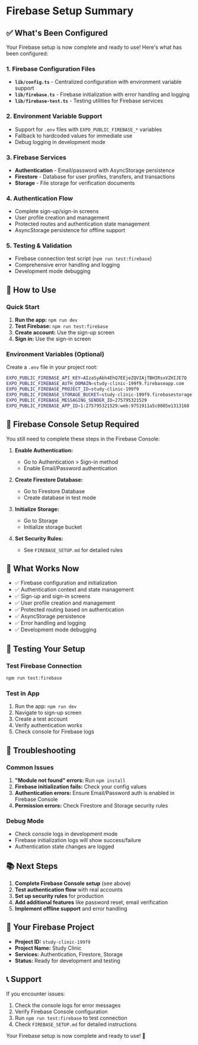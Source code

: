 # Firebase Setup Summary

## ✅ What's Been Configured

Your Firebase setup is now complete and ready to use! Here's what has been configured:

### 1. Firebase Configuration Files
- **`lib/config.ts`** - Centralized configuration with environment variable support
- **`lib/firebase.ts`** - Firebase initialization with error handling and logging
- **`lib/firebase-test.ts`** - Testing utilities for Firebase services

### 2. Environment Variable Support
- Support for `.env` files with `EXPO_PUBLIC_FIREBASE_*` variables
- Fallback to hardcoded values for immediate use
- Debug logging in development mode

### 3. Firebase Services
- **Authentication** - Email/password with AsyncStorage persistence
- **Firestore** - Database for user profiles, transfers, and transactions
- **Storage** - File storage for verification documents

### 4. Authentication Flow
- Complete sign-up/sign-in screens
- User profile creation and management
- Protected routes and authentication state management
- AsyncStorage persistence for offline support

### 5. Testing & Validation
- Firebase connection test script (`npm run test:firebase`)
- Comprehensive error handling and logging
- Development mode debugging

## 🚀 How to Use

### Quick Start
1. **Run the app:** `npm run dev`
2. **Test Firebase:** `npm run test:firebase`
3. **Create account:** Use the sign-up screen
4. **Sign in:** Use the sign-in screen

### Environment Variables (Optional)
Create a `.env` file in your project root:
```bash
EXPO_PUBLIC_FIREBASE_API_KEY=AIzaSyAbh4EhQ7EEjeZQVIAjTBHIRsxVZHIJE7Q
EXPO_PUBLIC_FIREBASE_AUTH_DOMAIN=study-clinic-199f9.firebaseapp.com
EXPO_PUBLIC_FIREBASE_PROJECT_ID=study-clinic-199f9
EXPO_PUBLIC_FIREBASE_STORAGE_BUCKET=study-clinic-199f9.firebasestorage.app
EXPO_PUBLIC_FIREBASE_MESSAGING_SENDER_ID=275795321529
EXPO_PUBLIC_FIREBASE_APP_ID=1:275795321529:web:9751911a5c8085e1313168
```

## 🔐 Firebase Console Setup Required

You still need to complete these steps in the Firebase Console:

1. **Enable Authentication:**
   - Go to Authentication > Sign-in method
   - Enable Email/Password authentication

2. **Create Firestore Database:**
   - Go to Firestore Database
   - Create database in test mode

3. **Initialize Storage:**
   - Go to Storage
   - Initialize storage bucket

4. **Set Security Rules:**
   - See `FIREBASE_SETUP.md` for detailed rules

## 📱 What Works Now

- ✅ Firebase configuration and initialization
- ✅ Authentication context and state management
- ✅ Sign-up and sign-in screens
- ✅ User profile creation and management
- ✅ Protected routing based on authentication
- ✅ AsyncStorage persistence
- ✅ Error handling and logging
- ✅ Development mode debugging

## 🧪 Testing Your Setup

### Test Firebase Connection
```bash
npm run test:firebase
```

### Test in App
1. Run the app: `npm run dev`
2. Navigate to sign-up screen
3. Create a test account
4. Verify authentication works
5. Check console for Firebase logs

## 🚨 Troubleshooting

### Common Issues
1. **"Module not found" errors:** Run `npm install`
2. **Firebase initialization fails:** Check your config values
3. **Authentication errors:** Ensure Email/Password auth is enabled in Firebase Console
4. **Permission errors:** Check Firestore and Storage security rules

### Debug Mode
- Check console logs in development mode
- Firebase initialization logs will show success/failure
- Authentication state changes are logged

## 📚 Next Steps

1. **Complete Firebase Console setup** (see above)
2. **Test authentication flow** with real accounts
3. **Set up security rules** for production
4. **Add additional features** like password reset, email verification
5. **Implement offline support** and error handling

## 🎯 Your Firebase Project

- **Project ID:** `study-clinic-199f9`
- **Project Name:** Study Clinic
- **Services:** Authentication, Firestore, Storage
- **Status:** Ready for development and testing

## 📞 Support

If you encounter issues:
1. Check the console logs for error messages
2. Verify Firebase Console configuration
3. Run `npm run test:firebase` to test connection
4. Check `FIREBASE_SETUP.md` for detailed instructions

Your Firebase setup is now complete and ready to use! 🎉
